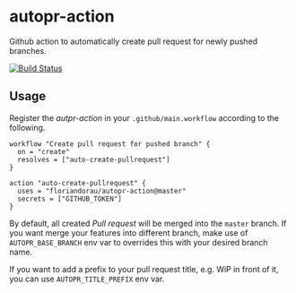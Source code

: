 # autopr-action #

Github action to automatically create pull request for newly pushed branches.

[![Build Status](https://travis-ci.org/floriandorau/autopr-action.svg?branch=master)](https://travis-ci.org/floriandorau/autopr-action)

## Usage ##

Register the _autpr-action_ in your `.github/main.workflow` according to the following.

```
workflow "Create pull request for pushed branch" {
  on = "create"
  resolves = ["auto-create-pullrequest"]
}

action "auto-create-pullrequest" {
  uses = "floriandorau/autopr-action@master"
  secrets = ["GITHUB_TOKEN"]
}
```

By default, all created _Pull request_ will be merged into the `master` branch. If you want merge your features into different branch, make use of `AUTOPR_BASE_BRANCH` env var to overrides this with your desired branch name.

If you want to add a prefix to your pull request title, e.g. WiP in front of it, you can use `AUTOPR_TITLE_PREFIX` env var.
